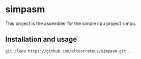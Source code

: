 # simpasm
This project is the assembler for the simple cpu project simpu.

## Installation and usage

    git clone https://github.com/altostratous/simpasm.git .
    